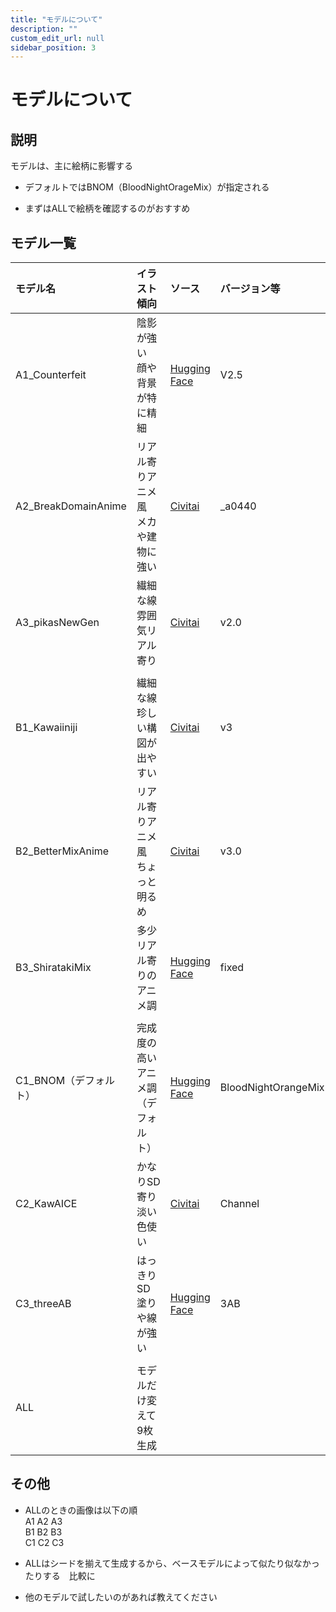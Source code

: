 ```yaml
---
title: "モデルについて"
description: ""
custom_edit_url: null 
sidebar_position: 3
---
```


# モデルについて

## 説明

モデルは、主に絵柄に影響する

- デフォルトではBNOM（BloodNightOrageMix）が指定される

- まずはALLで絵柄を確認するのがおすすめ

## モデル一覧

|モデル名|イラスト傾向|ソース|バージョン等|
|:--|:--|:--|:--|
|A1_Counterfeit|陰影が強い　顔や背景が特に精細|[Hugging Face](https://huggingface.co/gsdf/Counterfeit-V2.5)|V2.5|
|A2_BreakDomainAnime|リアル寄りアニメ風　メカや建物に強い|[Civitai](https://civitai.com/models/72675/breakdroidanime)|_a0440|
|A3_pikasNewGen|繊細な線　雰囲気リアル寄り|[Civitai](https://civitai.com/models/47067/pikas-new-generation)|v2.0|
|||||
|B1_Kawaiiniji|繊細な線　珍しい構図が出やすい|[Civitai](https://civitai.com/models/52922/kawaiiniji)|v3|
|B2_BetterMixAnime|リアル寄りアニメ風　ちょっと明るめ|[Civitai](https://civitai.com/models/15426/bettermixanime)|v3.0|
|B3_ShiratakiMix|多少リアル寄りのアニメ調|[Hugging Face](https://huggingface.co/Vsukiyaki/ShiratakiMix)|fixed|
|||||
|C1_BNOM（デフォルト）|完成度の高いアニメ調（デフォルト）|[Hugging Face](https://huggingface.co/WarriorMama777/OrangeMixs)|BloodNightOrangeMix|
|C2_KawAICE|かなりSD寄り　淡い色使い|[Civitai](https://civitai.com/models/51057/aice-or-kawaice)|Channel|
|C3_threeAB|はっきりSD　塗りや線が強い|[Hugging Face](https://huggingface.co/sleepotimer/Model_A)|3AB|
|||||
|ALL|モデルだけ変えて9枚生成|||

## その他

- ALLのときの画像は以下の順<br/>
  A1 A2 A3<br/>
  B1 B2 B3<br/>
  C1 C2 C3

- ALLはシードを揃えて生成するから、ベースモデルによって似たり似なかったりする　比較に

- 他のモデルで試したいのがあれば教えてください
